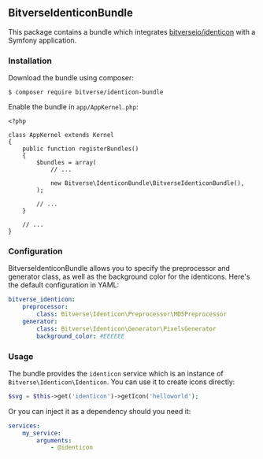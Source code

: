 ## BitverseIdenticonBundle

This package contains a bundle which integrates [bitverseio/identicon](https://github.com/bitverseio/identicon) with a Symfony application.

### Installation

Download the bundle using composer:

```
$ composer require bitverse/identicon-bundle
```

Enable the bundle in ```app/AppKernel.php```:

```
<?php

class AppKernel extends Kernel
{
    public function registerBundles()
    {
        $bundles = array(
            // ...

            new Bitverse\IdenticonBundle\BitverseIdenticonBundle(),
        );

        // ...
    }

    // ...
}
```

### Configuration

BitverseIdenticonBundle allows you to specify the preprocessor and generator class, as well as the background color for the identicons. Here's the default configuration in YAML:

```yaml
bitverse_identicon:
    preprocessor:
        class: Bitverse\Identicon\Preprocessor\MD5Preprocessor
    generator:
        class: Bitverse\Identicon\Generator\PixelsGenerator
        background_color: #EEEEEE
```

### Usage

The bundle provides the ```identicon``` service which is an instance of ```Bitverse\Identicon\Identicon```. You can use it to create icons directly:

```php
$svg = $this->get('identicon')->getIcon('helloworld');
```

Or you can inject it as a dependency should you need it:

```yaml
services:
    my_service:
        arguments:
            - @identicon
```
